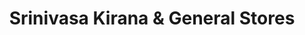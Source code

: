 ---
title: "Srinivasa Kirana & General Stores"
url: /hyderabad/srinivasa-kirana-und-general-stores/
shop: Supermarkt
---